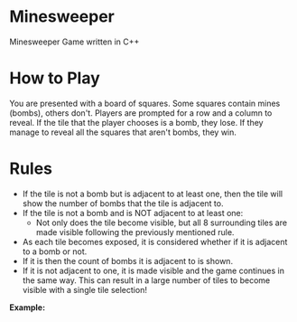 # Minesweeper
Minesweeper Game written in C++

# How to Play
You are presented with a board of squares. Some squares contain mines (bombs), others don't. 
Players are prompted for a row and a column to reveal. If the tile that the player chooses is a bomb, they lose. If they manage to reveal all the squares that aren't bombs, they win.

# Rules
* If the tile is not a bomb but is adjacent to at least one, then the tile will show the number of bombs that the tile is adjacent to.
* If the tile is not a bomb and is NOT adjacent to at least one:
     * Not only does the tile become visible, but all 8 surrounding tiles are made visible following the previously mentioned rule.  
* As each tile becomes exposed, it is considered whether if it is adjacent to a bomb or not.
* If it is then the count of bombs it is adjacent to is shown.
* If it is not adjacent to one, it is made visible and the game continues in the same way. This can result in a large number of tiles to become visible with a single tile selection!

**Example:**



